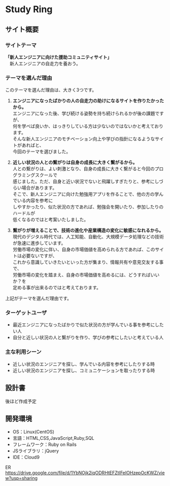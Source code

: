 <!--ここにアプリ名を入力-->
# Study Ring

## サイト概要
### サイトテーマ
<!--何を『目的』とし、どのような『分類』なのかを簡潔に書く-->
**「新人エンジニアに向けた援助コミュニティサイト」**<br>
　新人エンジニアの自走力を養おう。

### テーマを選んだ理由
<!--なぜこのようなテーマにしたかを説明する-->
​このテーマを選んだ理由は、大きく3つです。

1. **エンジニアになったばかりの人の自走力の助けになるサイトを作りたかったから。**<br>
エンジニアになった後、学び続ける姿勢を持ち続けられるかが後の課題ですが、<br>
何を学べば良いか、はっきりしている方は少ないのではないかと考えております。<br>
そんな新人エンジニアのモチベーション向上や学びの指針になるようなサイトがあればと、<br>
今回のテーマを選びました。

2. **近しい状況の人との繋がりは自身の成長に大きく繋がるから。**<br>
人との繋がりは、よい刺激となり、自身の成長に大きく繋がると今回のプログラミングスクールで<br>
感じました。ただ、自身と近い状況でないと飛躍しすぎたりと、参考にしづらい場合があります。<br>
そこで、新人エンジニアに向けた勉強用アプリを作ることで、他の方の学んでいる内容を参考に<br>
しやすかったり、似た状況の方であれば、勉強会を開いたり、参加したりのハードルが<br>
低くなるのではと考案いたしました。

3. **繋がりが増えることで、技術の進化や産業構造の変化に敏感になれるから。**<br>
現代のデジタル時代では、人工知能、自動化、大規模データ処理などの技術が急速に進歩しています。<br>
労働市場の変化に伴い、自身の市場価値を高められる方であれば、このサイトは必要ないですが、<br>
これから意識していきたいといった方が集まり、情報共有や意見交友する事で、<br>
労働市場の変化を踏まえ、自身の市場価値を高めるには、どうすればいいか？を<br>
定める事が出来るのではと考えております。

上記がテーマを選んだ理由です。

### ターゲットユーザ
<!--誰に使ってもらうかを具体的に記載する-->
- 最近エンジニアになったばかりで似た状況の方が学んでいる事を参考にしたい人
- 自分と近しい状況の人と繋がりを作り、学びの参考にしたいと考えている人

### 主な利用シーン
<!--どのような時に使うのかの状況を記載すること-->
- 近しい状況のエンジニアを探し、学んでいる内容を参考にしたりする時
- 近しい状況のエンジニアを探し、コミュニケーションを取ったりする時

## 設計書
<!--テーマを設定・提出する時点では不要です-->
後ほど作成予定

## 開発環境
- OS：Linux(CentOS)
- 言語：HTML,CSS,JavaScript,Ruby,SQL
- フレームワーク：Ruby on Rails
- JSライブラリ：jQuery
- IDE：Cloud9

ER
https://drive.google.com/file/d/1YbNOjk2iqODRHtEFZtIFeIOHzepOcKWZ/view?usp=sharing

<!--## 使用素材-->
<!--- 外部サービスの画像素材・音声素材を使用した場合は、必ずサービス名とURLを明記してください。-->
<!--- アプリケーションの実装に使用したgem/bootstrapのリファレンスなどの記載は不要です。-->
<!--- 使用しない場合は、使用素材の項目をREADMEから削除してください。-->